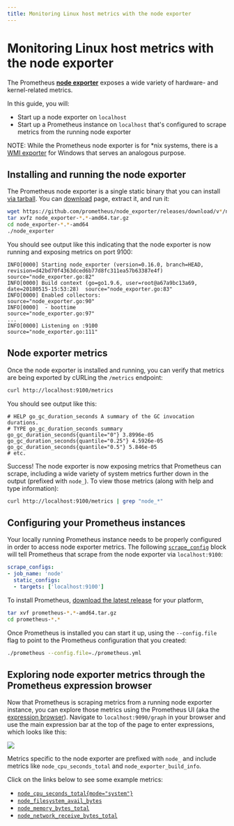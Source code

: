 ```yaml
---
title: Monitoring Linux host metrics with the node exporter
---
```


# Monitoring Linux host metrics with the node exporter

The Prometheus [**node exporter**](https://github.com/prometheus/node_exporter) exposes a wide variety of hardware- and kernel-related metrics.

In this guide, you will:

* Start up a node exporter on `localhost`
* Start up a Prometheus instance on `localhost` that's configured to scrape metrics from the running node exporter

NOTE: While the Prometheus node exporter is for *nix systems, there is a [WMI exporter](https://github.com/martinlindhe/wmi_exporter) for Windows that serves an analogous purpose.

## Installing and running the node exporter

The Prometheus node exporter is a single static binary that you can install [via tarball](#tarball-installation). You can [download](/downloads#node_exporter) page, extract it, and run it:

```bash
wget https://github.com/prometheus/node_exporter/releases/download/v*/node_exporter-*.*-amd64.tar.gz
tar xvfz node_exporter-*.*-amd64.tar.gz
cd node_exporter-*.*-amd64
./node_exporter
```

You should see output like this indicating that the node exporter is now running and exposing metrics on port 9100:

```
INFO[0000] Starting node_exporter (version=0.16.0, branch=HEAD, revision=d42bd70f4363dced6b77d8fc311ea57b63387e4f)  source="node_exporter.go:82"
INFO[0000] Build context (go=go1.9.6, user=root@a67a9bc13a69, date=20180515-15:53:28)  source="node_exporter.go:83"
INFO[0000] Enabled collectors:                           source="node_exporter.go:90"
INFO[0000]  - boottime                                   source="node_exporter.go:97"
...
INFO[0000] Listening on :9100                            source="node_exporter.go:111"
```

## Node exporter metrics

Once the node exporter is installed and running, you can verify that metrics are being exported by cURLing the `/metrics` endpoint:

```bash
curl http://localhost:9100/metrics
```

You should see output like this:

```
# HELP go_gc_duration_seconds A summary of the GC invocation durations.
# TYPE go_gc_duration_seconds summary
go_gc_duration_seconds{quantile="0"} 3.8996e-05
go_gc_duration_seconds{quantile="0.25"} 4.5926e-05
go_gc_duration_seconds{quantile="0.5"} 5.846e-05
# etc.
```

Success! The node exporter is now exposing metrics that Prometheus can scrape, including a wide variety of system metrics further down in the output (prefixed with `node_`). To view those metrics (along with help and type information):

```bash
curl http://localhost:9100/metrics | grep "node_*"
```

## Configuring your Prometheus instances

Your locally running Prometheus instance needs to be properly configured in order to access node exporter metrics. The following [`scrape_config`](../prometheus/latest/configuration/configuration/#<scrape_config>) block will tell Prometheus that scrape from the node exporter via `localhost:9100`:

```yaml
scrape_configs:
- job_name: 'node'
  static_configs:
  - targets: ['localhost:9100']
```

To install Prometheus, [download the latest release](/download) for your platform,

```bash
tar xvf prometheus-*.*-amd64.tar.gz
cd prometheus-*.*
```

Once Prometheus is installed you can start it up, using the `--config.file` flag to point to the Prometheus configuration that you created:

```bash
./prometheus --config.file=./prometheus.yml
```

## Exploring node exporter metrics through the Prometheus expression browser

Now that Prometheus is scraping metrics from a running node exporter instance, you can explore those metrics using the Prometheus UI (aka the [expression browser](/docs/visualization/expression-browser)). Navigate to `localhost:9090/graph` in your browser and use the main expression bar at the top of the page to enter expressions, which looks like this:

![](/assets/prometheus-expression-bar.png)

Metrics specific to the node exporter are prefixed with `node_` and include metrics like `node_cpu_seconds_total` and `node_exporter_build_info`.

Click on the links below to see some example metrics:

* [`node_cpu_seconds_total{mode="system"}`](http://localhost:9090/graph?g0.range_input=1h&g0.expr=node_cpu_seconds_total%7Bmode%3D%22system%22%7D&g0.tab=1)
* [`node_filesystem_avail_bytes`](http://localhost:9090/graph?g0.range_input=1h&g0.expr=node_filesystem_avail_bytes&g0.tab=1)
* [`node_memory_bytes_total`](http://localhost:9090/graph?g0.range_input=1h&g0.expr=node_memory_bytes_total&g0.tab=1)
* [`node_network_receive_bytes_total`](http://localhost:9090/graph?g0.range_input=1h&g0.expr=node_network_receive_bytes_total&g0.tab=1)